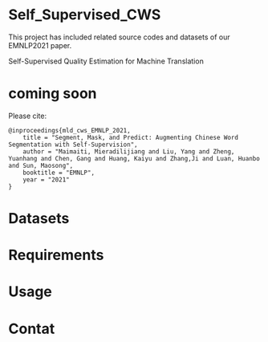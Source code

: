 # Self_Supervised_CWS

This project has included related source codes and datasets of our EMNLP2021 paper.

Self-Supervised Quality Estimation for Machine Translation

# coming soon

Please cite:

```
@inproceedings{mld_cws_EMNLP_2021,
    title = "Segment, Mask, and Predict: Augmenting Chinese Word Segmentation with Self-Supervision",
    author = "Maimaiti, Mieradilijiang and Liu, Yang and Zheng, Yuanhang and Chen, Gang and Huang, Kaiyu and Zhang,Ji and Luan, Huanbo and Sun, Maosong",
    booktitle = "EMNLP",
    year = "2021"
}
```

# Datasets

# Requirements

# Usage

# Contat

